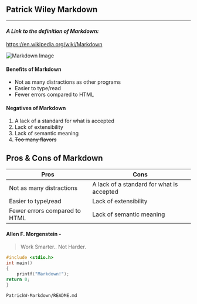 ## Patrick Wiley Markdown
------
#### _A Link to the definition of Markdown:_
https://en.wikipedia.org/wiki/Markdown

![Markdown Image](http://kirkstrobeck.github.io/whatismarkdown.com/img/markdown.png)

#### **Benefits of Markdown**
  - Not as many distractions as other programs
  - Easier to type/read
  - Fewer errors compared to HTML

#### **Negatives of Markdown**
   1. A lack of a standard for what is accepted
   2. Lack of extensibility
   3. Lack of semantic meaning
   4. ~~Too many flavors~~
 
## **Pros & Cons of Markdown**
Pros | Cons
-----|-----
Not as many distractions | A lack of a standard for what is accepted
Easier to type\read | Lack of extensibility
Fewer errors compared to HTML | Lack of semantic meaning

#### Allen F. Morgenstein -
> Work Smarter..
> Not Harder.

```c
#include <stdio.h>
int main()
{
    printf("Markdown!");
return 0;
}
```
    PatrickW-Markdown/README.md

